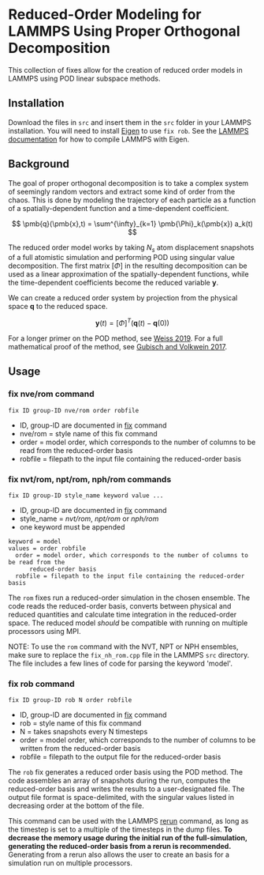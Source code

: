 # Reduced-Order Modeling for LAMMPS Using Proper Orthogonal Decomposition

This collection of fixes allow for the creation of reduced order models in LAMMPS using POD linear subspace methods.

## Installation

Download the files in `src` and insert them in the `src` folder in your LAMMPS installation. You will need to install [Eigen](https://eigen.tuxfamily.org) to use `fix rob`. See the [LAMMPS documentation](https://eigen.tuxfamily.org) for how to compile LAMMPS with Eigen.

## Background

The goal of proper orthogonal decomposition is to take a complex system of seemingly random vectors and extract some kind of order from the chaos. This is done by modeling the trajectory of each particle as a function of a spatially-dependent function and a time-dependent coefficient.

$$
\pmb{q}(\pmb{x},t) = \sum^{\infty}_{k=1} \pmb{\Phi}_k(\pmb{x}) a_k(t)
$$

The reduced order model works by taking $N_s$ atom displacement snapshots of a full atomistic simulation and performing POD using singular value decomposition. The first matrix $[\Phi]$ in the resulting decomposition can be used as a linear approximation of the spatially-dependent functions, while the time-dependent coefficients become the reduced variable $\pmb{y}$.

We can create a reduced order system by projection from the physical space $\pmb{q}$ to the reduced space.

$$
\pmb{y}(t) = [\Phi]^T (\pmb{q}(t) - \pmb{q}(0))
$$

For a longer primer on the POD method, see [Weiss 2019](https://doi.org/10.2514/6.2019-3333). For a full mathematical proof of the method, see [Gubisch and Volkwein 2017](https://doi.org/10.1137/1.9781611974829.ch1).

## Usage

### fix nve/rom command

```
fix ID group-ID nve/rom order robfile
```
* ID, group-ID are documented in [fix](https://docs.lammps.org/fix.html) command
* nve/rom = style name of this fix command
* order = model order, which corresponds to the number of columns to be read from the reduced-order basis
* robfile = filepath to the input file containing the reduced-order basis

### fix nvt/rom, npt/rom, nph/rom commands
```
fix ID group-ID style_name keyword value ...
```
* ID, group-ID are documented in [fix](https://docs.lammps.org/fix.html) command
* style_name = *nvt/rom*, *npt/rom* or *nph/rom*
* one keyword must be appended
```
keyword = model
values = order robfile
  order = model order, which corresponds to the number of columns to be read from the
      reduced-order basis
  robfile = filepath to the input file containing the reduced-order basis
```

The `rom` fixes run a reduced-order simulation in the chosen ensemble. The code reads the reduced-order basis, converts between physical and reduced quantities and calculate time integration in the reduced-order space. The reduced model *should* be compatible with running on multiple processors using MPI.

NOTE: To use the `rom` command with the NVT, NPT or NPH ensembles, make sure to replace the `fix_nh_rom.cpp` file in the LAMMPS `src` directory. The file includes a few lines of code for parsing the keyword 'model'.

### fix rob command

```
fix ID group-ID rob N order robfile
```
* ID, group-ID are documented in [fix](https://docs.lammps.org/fix.html) command
* rob = style name of this fix command
* N = takes snapshots every N timesteps
* order = model order, which corresponds to the number of columns to be written from the reduced-order basis
* robfile = filepath to the output file for the reduced-order basis

The `rob` fix generates a reduced order basis using the POD method. The code assembles an array of snapshots during the run, computes the reduced-order basis and writes the results to a user-designated file. The output file format is space-delimited, with the singular values listed in decreasing order at the bottom of the file.

This command can be used with the LAMMPS [rerun](https://docs.lammps.org/rerun.html) command, as long as the timestep is set to a multiple of the timesteps in the dump files. **To decrease the memory usage during the initial run of the full-simulation, generating the reduced-order basis from a rerun is recommended.** Generating from a rerun also allows the user to create an basis for a simulation run on multiple processors.
